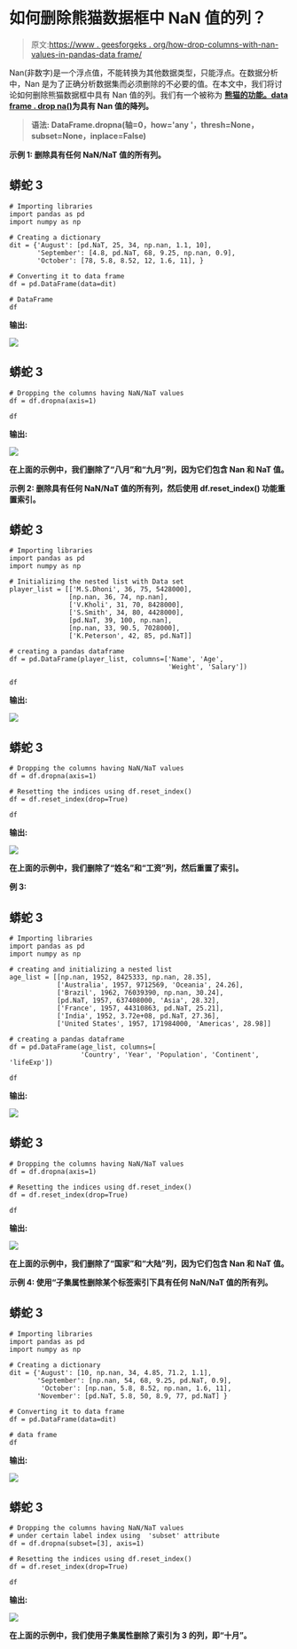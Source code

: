 # 如何删除熊猫数据框中 NaN 值的列？

> 原文:[https://www . geesforgeks . org/how-drop-columns-with-nan-values-in-pandas-data frame/](https://www.geeksforgeeks.org/how-to-drop-columns-with-nan-values-in-pandas-dataframe/)

Nan(非数字)是一个浮点值，不能转换为其他数据类型，只能浮点。在数据分析中，Nan 是为了正确分析数据集而必须删除的不必要的值。在本文中，我们将讨论如何删除熊猫数据框中具有 Nan 值的列。我们有一个被称为 [**熊猫的功能。data frame . drop na()**](https://www.geeksforgeeks.org/python-pandas-dataframe-dropna/)**为具有 Nan 值的降列。**

> ****语法:** DataFrame.dropna(轴=0，how='any '，thresh=None，subset=None，inplace=False)**

****示例 1:** 删除具有任何 NaN/NaT 值的所有列。**

## **蟒蛇 3**

```
# Importing libraries
import pandas as pd
import numpy as np

# Creating a dictionary
dit = {'August': [pd.NaT, 25, 34, np.nan, 1.1, 10],
       'September': [4.8, pd.NaT, 68, 9.25, np.nan, 0.9],
       'October': [78, 5.8, 8.52, 12, 1.6, 11], }

# Converting it to data frame
df = pd.DataFrame(data=dit)

# DataFrame
df
```

****输出:****

**![](img/1fd3cb4a94b8c93d215bc7184c1db329.png)**

## **蟒蛇 3**

```
# Dropping the columns having NaN/NaT values
df = df.dropna(axis=1)

df
```

****输出:****

**![](img/2bcfe64b51d34713e0163360aea73401.png)**

**在上面的示例中，我们删除了“八月”和“九月”列，因为它们包含 Nan 和 NaT 值。**

****示例 2:** 删除具有任何 NaN/NaT 值的所有列，然后使用 **df.reset_index()** 功能重置索引。**

## **蟒蛇 3**

```
# Importing libraries
import pandas as pd
import numpy as np

# Initializing the nested list with Data set
player_list = [['M.S.Dhoni', 36, 75, 5428000], 
               [np.nan, 36, 74, np.nan],
               ['V.Kholi', 31, 70, 8428000],
               ['S.Smith', 34, 80, 4428000], 
               [pd.NaT, 39, 100, np.nan],
               [np.nan, 33, 90.5, 7028000],
               ['K.Peterson', 42, 85, pd.NaT]]

# creating a pandas dataframe
df = pd.DataFrame(player_list, columns=['Name', 'Age', 
                                        'Weight', 'Salary'])

df
```

****输出:****

**![](img/dbdf0c36877b06d0b85a3988150744c2.png)**

## **蟒蛇 3**

```
# Dropping the columns having NaN/NaT values
df = df.dropna(axis=1)

# Resetting the indices using df.reset_index()
df = df.reset_index(drop=True)

df
```

****输出:****

**![](img/be0f7af2150886290d58976c887b1c46.png)**

**在上面的示例中，我们删除了“姓名”和“工资”列，然后重置了索引。**

****例 3:****

## **蟒蛇 3**

```
# Importing libraries
import pandas as pd
import numpy as np

# creating and initializing a nested list
age_list = [[np.nan, 1952, 8425333, np.nan, 28.35], 
            ['Australia', 1957, 9712569, 'Oceania', 24.26],
            ['Brazil', 1962, 76039390, np.nan, 30.24],
            [pd.NaT, 1957, 637408000, 'Asia', 28.32], 
            ['France', 1957, 44310863, pd.NaT, 25.21],
            ['India', 1952, 3.72e+08, pd.NaT, 27.36], 
            ['United States', 1957, 171984000, 'Americas', 28.98]]

# creating a pandas dataframe
df = pd.DataFrame(age_list, columns=[
                  'Country', 'Year', 'Population', 'Continent', 'lifeExp'])

df
```

****输出:****

**![](img/0f2c3d3150830fa583b1f619c712beb0.png)**

## **蟒蛇 3**

```
# Dropping the columns having NaN/NaT values
df = df.dropna(axis=1)

# Resetting the indices using df.reset_index()
df = df.reset_index(drop=True)

df
```

****输出:****

**![](img/6bcb2f69e859753704d3f3108c95225b.png)**

**在上面的示例中，我们删除了“国家”和“大陆”列，因为它们包含 Nan 和 NaT 值。**

****示例 4:** 使用“**子集**属性删除某个标签索引下具有任何 NaN/NaT 值的所有列。**

## **蟒蛇 3**

```
# Importing libraries 
import pandas as pd 
import numpy as np 

# Creating a dictionary 
dit = {'August': [10, np.nan, 34, 4.85, 71.2, 1.1], 
       'September': [np.nan, 54, 68, 9.25, pd.NaT, 0.9], 
        'October': [np.nan, 5.8, 8.52, np.nan, 1.6, 11],
       'November': [pd.NaT, 5.8, 50, 8.9, 77, pd.NaT] }

# Converting it to data frame
df = pd.DataFrame(data=dit)

# data frame
df
```

****输出:****

**![](img/390afb1fcc6fa12e3a407f7f3b895224.png)**

## **蟒蛇 3**

```
# Dropping the columns having NaN/NaT values
# under certain label index using  'subset' attribute
df = df.dropna(subset=[3], axis=1)

# Resetting the indices using df.reset_index()
df = df.reset_index(drop=True)

df
```

****输出:****

**![](img/7350bb93b3b8a7b69568fb9a130d839e.png)**

**在上面的示例中，我们使用子集属性删除了索引为 3 的列，即“十月”。**